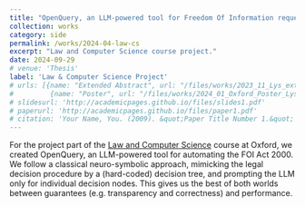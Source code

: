 ```yaml
---
title: "OpenQuery, an LLM-powered tool for Freedom Of Information request processing"
collection: works
category: side
permalink: /works/2024-04-law-cs
excerpt: "Law and Computer Science course project."
date: 2024-09-29
# venue: 'Thesis'
label: 'Law & Computer Science Project'
# urls: [{name: "Extended Abstract", url: "/files/works/2023_11_Lys_extended_abstract-11.pdf"}, 
#         {name: "Poster", url: "/files/works/2024_01_Oxford_Poster_Lys-7.pdf"}]
# slidesurl: 'http://academicpages.github.io/files/slides1.pdf'
# paperurl: 'http://academicpages.github.io/files/paper1.pdf'
# citation: 'Your Name, You. (2009). &quot;Paper Title Number 1.&quot; <i>Journal 1</i>. 1(1).'
---
```


For the project part of the [Law and Computer Science](https://www.cs.ox.ac.uk/tom.melham/LawAndCS/) course at Oxford, we created OpenQuery, an LLM-powered tool for automating the FOI Act 2000. We follow a classical neuro-symbolic approach, mimicking the legal decision procedure by a (hard-coded) decision tree, and prompting the LLM only for individual decision nodes. This gives us the best of both worlds between guarantees (e.g. transparency and correctness) and performance.
